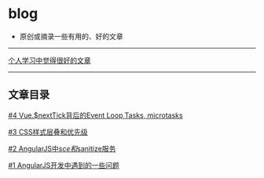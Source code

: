 # blog
* 原创或摘录一些有用的、好的文章

<hr>

[个人学习中觉得很好的文章](https://github.com/masterkong/blog/issues/5)

<hr>

## 文章目录
[#4 Vue.$nextTick背后的Event Loop,Tasks, microtasks](https://github.com/masterkong/blog/issues/4)

[#3 CSS样式层叠和优先级](https://github.com/masterkong/blog/issues/3)

[#2 AngularJS中$sce和$sanitize服务](https://github.com/masterkong/blog/issues/2)

[#1 AngularJS开发中遇到的一些问题](https://github.com/masterkong/blog/issues/1)
